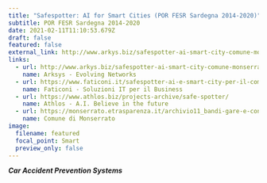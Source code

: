 ```yaml
---
title: "Safespotter: AI for Smart Cities (POR FESR Sardegna 2014-2020)"
subtitle: POR FESR Sardegna 2014-2020
date: 2021-02-11T11:10:53.679Z
draft: false
featured: false
external_link: http://www.arkys.biz/safespotter-ai-smart-city-comune-monserrato/
links:
  - url: http://www.arkys.biz/safespotter-ai-smart-city-comune-monserrato/
    name: Arksys - Evolving Networks
  - url: https://www.faticoni.it/safespotter-ai-e-smart-city-per-il-comune-di-monserrato/
    name: Faticoni - Soluzioni IT per il Business
  - url: https://www.athlos.biz/projects-archive/safe-spotter/
    name: Athlos - A.I. Believe in the future
  - url: https://monserrato.etrasparenza.it/archivio11_bandi-gare-e-contratti_0_380586.html
    name: Comune di Monserrato
image:
  filename: featured
  focal_point: Smart
  preview_only: false
---
```

***Car Accident Prevention Systems***